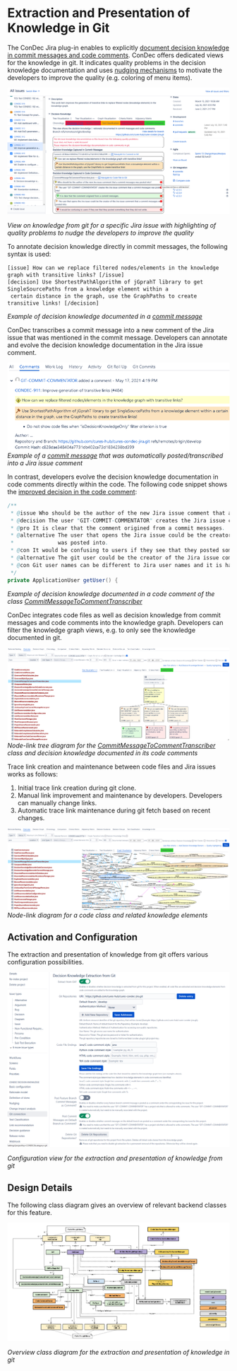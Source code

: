 # Extraction and Presentation of Knowledge in Git

The ConDec Jira plug-in enables to explicitly [document decision knowledge in commit messages and code comments](documentation.md).
ConDec offers dedicated views for the knowledge in git.
It indicates quality problems in the decision knowledge documentation and uses [nudging mechanisms](nudging.md) 
to motivate the developers to improve the quality (e.g. coloring of menu items).

![View on knowledge from git for a specific Jira issue](../screenshots/git_knowledge_work_item.png)

*View on knowledge from git for a specific Jira issue with highlighting of quality problems to nudge the developers to improve the quality*

To annotate decision knowledge directly in commit messages, the following syntax is used:
```
[issue] How can we replace filtered nodes/elements in the knowledge graph with transitive links? [/issue]
[decision] Use ShortestPathAlgorithm of jGprahT library to get SingleSourcePaths from a knowledge element within a 
 certain distance in the graph, use the GraphPaths to create transitive links! [/decision]
```
*Example of decision knowledge documented in a [commit message](https://github.com/cures-hub/cures-condec-jira/commit/c828dae348404a7731db402ca73d1834238bd399)*

ConDec transcribes a commit message into a new comment of the Jira issue that was mentioned in the commit message.
Developers can annotate and evolve the decision knowledge documentation in the Jira issue comment.

![Commit message posted/transcribed into a Jira issue comment](../screenshots/git_commit_message_posted_into_comment.png)
*Example of a [commit message](https://github.com/cures-hub/cures-condec-jira/commit/c828dae348404a7731db402ca73d1834238bd399) that was automatically posted/transcribed into a Jira issue comment*

In contrast, developers evolve the decision knowledge documentation in code comments directly within the code.
The following code snippet shows the [improved decision in the code comment](../../src/main/java/de/uhd/ifi/se/decision/management/jira/git/CommitMessageToCommentTranscriber.java):

```java
/**
 * @issue Who should be the author of the new Jira issue comment that a commit messages was posted into?
 * @decision The user "GIT-COMMIT-COMMENTATOR" creates the Jira issue comment that a commit messages was posted into!
 * @pro It is clear that the comment origined from a commit messages.
 * @alternative The user that opens the Jira issue could be the creator of the Jira issue comment that a commit messages 
 *              was posted into.
 * @con It would be confusing to users if they see that they posted something that they did not write.
 * @alternative The git user could be the creator of the Jira issue comment that a commit messages was posted into.
 * @con Git user names can be different to Jira user names and it is hard to match them.
 */
private ApplicationUser getUser() {
```
*Example of decision knowledge documented in a code comment of the class
[CommitMessageToCommentTranscriber](../../src/main/java/de/uhd/ifi/se/decision/management/jira/git/CommitMessageToCommentTranscriber.java)*

ConDec integrates code files as well as decision knowledge from commit messages and code comments into the knowledge graph.
Developers can filter the knowledge graph views, e.g. to only see the knowledge documented in git.

![Node-link tree diagram for the CommitMessageToCommentTranscriber class and decision knowledge documented in its code comments](../screenshots/git_knowledge_graph_view_treant.png)
*Node-link tree diagram for the [CommitMessageToCommentTranscriber](../../src/main/java/de/uhd/ifi/se/decision/management/jira/git/CommitMessageToCommentTranscriber.java)
class and decision knowledge documented in its code comments*

Trace link creation and maintenance between code files and Jira issues works as follows: 
1. Initial trace link creation during git clone. 
2. Manual link improvement and maintenance by developers. Developers can manually change links. 
3. Automatic trace link maintenance during git fetch based on recent changes.

![Node-link diagram for a code class and related knowledge elements](../screenshots/git_trace_graph_from_code_class.png)
*Node-link diagram for a code class and related knowledge elements*

## Activation and Configuration
The extraction and presentation of knowledge from git offers various configuration possibilities.

![Configuration view for the automatic text classifier](../screenshots/config_git.png)

*Configuration view for the extraction and presentation of knowledge from git*

## Design Details
The following class diagram gives an overview of relevant backend classes for this feature.

![Overview class diagram](../diagrams/class_diagram_git.png)

*Overview class diagram for the extraction and presentation of knowledge in git*